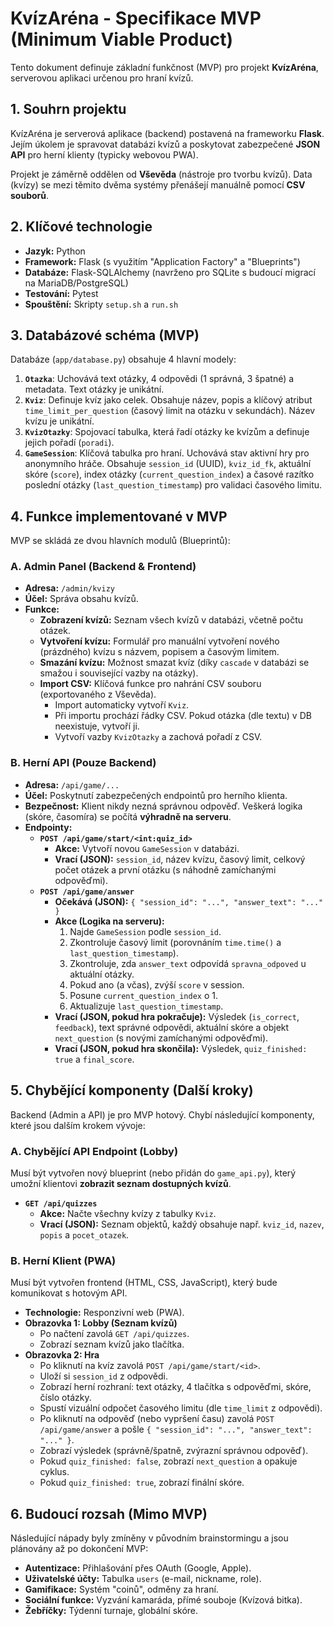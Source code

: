 # KvízAréna - Specifikace MVP (Minimum Viable Product)

Tento dokument definuje základní funkčnost (MVP) pro projekt **KvízAréna**, serverovou aplikaci určenou pro hraní kvízů.

## 1. Souhrn projektu

KvízAréna je serverová aplikace (backend) postavená na frameworku **Flask**. Jejím úkolem je spravovat databázi kvízů a poskytovat zabezpečené **JSON API** pro herní klienty (typicky webovou PWA).

Projekt je záměrně oddělen od **Vševěda** (nástroje pro tvorbu kvízů). Data (kvízy) se mezi těmito dvěma systémy přenášejí manuálně pomocí **CSV souborů**.

## 2. Klíčové technologie

* **Jazyk:** Python
* **Framework:** Flask (s využitím "Application Factory" a "Blueprints")
* **Databáze:** Flask-SQLAlchemy (navrženo pro SQLite s budoucí migrací na MariaDB/PostgreSQL)
* **Testování:** Pytest
* **Spouštění:** Skripty `setup.sh` a `run.sh`

## 3. Databázové schéma (MVP)

Databáze (`app/database.py`) obsahuje 4 hlavní modely:

1.  **`Otazka`**: Uchovává text otázky, 4 odpovědi (1 správná, 3 špatné) a metadata. Text otázky je unikátní.
2.  **`Kviz`**: Definuje kvíz jako celek. Obsahuje název, popis a klíčový atribut `time_limit_per_question` (časový limit na otázku v sekundách). Název kvízu je unikátní.
3.  **`KvizOtazky`**: Spojovací tabulka, která řadí otázky ke kvízům a definuje jejich pořadí (`poradi`).
4.  **`GameSession`**: Klíčová tabulka pro hraní. Uchovává stav aktivní hry pro anonymního hráče. Obsahuje `session_id` (UUID), `kviz_id_fk`, aktuální skóre (`score`), index otázky (`current_question_index`) a časové razítko poslední otázky (`last_question_timestamp`) pro validaci časového limitu.

## 4. Funkce implementované v MVP

MVP se skládá ze dvou hlavních modulů (Blueprintů):

### A. Admin Panel (Backend & Frontend)
* **Adresa:** `/admin/kvizy`
* **Účel:** Správa obsahu kvízů.
* **Funkce:**
    * **Zobrazení kvízů:** Seznam všech kvízů v databázi, včetně počtu otázek.
    * **Vytvoření kvízu:** Formulář pro manuální vytvoření nového (prázdného) kvízu s názvem, popisem a časovým limitem.
    * **Smazání kvízu:** Možnost smazat kvíz (díky `cascade` v databázi se smažou i související vazby na otázky).
    * **Import CSV:** Klíčová funkce pro nahrání CSV souboru (exportovaného z Vševěda).
        * Import automaticky vytvoří `Kviz`.
        * Při importu prochází řádky CSV. Pokud otázka (dle textu) v DB neexistuje, vytvoří ji.
        * Vytvoří vazby `KvizOtazky` a zachová pořadí z CSV.

### B. Herní API (Pouze Backend)
* **Adresa:** `/api/game/...`
* **Účel:** Poskytnutí zabezpečených endpointů pro herního klienta.
* **Bezpečnost:** Klient nikdy nezná správnou odpověď. Veškerá logika (skóre, časomíra) se počítá **výhradně na serveru**.
* **Endpointy:**
    * **`POST /api/game/start/<int:quiz_id>`**
        * **Akce:** Vytvoří novou `GameSession` v databázi.
        * **Vrací (JSON):** `session_id`, název kvízu, časový limit, celkový počet otázek a první otázku (s náhodně zamíchanými odpověďmi).
    * **`POST /api/game/answer`**
        * **Očekává (JSON):** `{ "session_id": "...", "answer_text": "..." }`
        * **Akce (Logika na serveru):**
            1.  Najde `GameSession` podle `session_id`.
            2.  Zkontroluje časový limit (porovnáním `time.time()` a `last_question_timestamp`).
            3.  Zkontroluje, zda `answer_text` odpovídá `spravna_odpoved` u aktuální otázky.
            4.  Pokud ano (a včas), zvýší `score` v session.
            5.  Posune `current_question_index` o 1.
            6.  Aktualizuje `last_question_timestamp`.
        * **Vrací (JSON, pokud hra pokračuje):** Výsledek (`is_correct`, `feedback`), text správné odpovědi, aktuální skóre a objekt `next_question` (s novými zamíchanými odpověďmi).
        * **Vrací (JSON, pokud hra skončila):** Výsledek, `quiz_finished: true` a `final_score`.

## 5. Chybějící komponenty (Další kroky)

Backend (Admin a API) je pro MVP hotový. Chybí následující komponenty, které jsou dalším krokem vývoje:

### A. Chybějící API Endpoint (Lobby)

Musí být vytvořen nový blueprint (nebo přidán do `game_api.py`), který umožní klientovi **zobrazit seznam dostupných kvízů**.

* **`GET /api/quizzes`**
    * **Akce:** Načte všechny kvízy z tabulky `Kviz`.
    * **Vrací (JSON):** Seznam objektů, každý obsahuje např. `kviz_id`, `nazev`, `popis` a `pocet_otazek`.

### B. Herní Klient (PWA)

Musí být vytvořen frontend (HTML, CSS, JavaScript), který bude komunikovat s hotovým API.

* **Technologie:** Responzivní web (PWA).
* **Obrazovka 1: Lobby (Seznam kvízů)**
    * Po načtení zavolá `GET /api/quizzes`.
    * Zobrazí seznam kvízů jako tlačítka.
* **Obrazovka 2: Hra**
    * Po kliknutí na kvíz zavolá `POST /api/game/start/<id>`.
    * Uloží si `session_id` z odpovědi.
    * Zobrazí herní rozhraní: text otázky, 4 tlačítka s odpověďmi, skóre, číslo otázky.
    * Spustí vizuální odpočet časového limitu (dle `time_limit` z odpovědi).
    * Po kliknutí na odpověď (nebo vypršení času) zavolá `POST /api/game/answer` a pošle `{ "session_id": "...", "answer_text": "..." }`.
    * Zobrazí výsledek (správně/špatně, zvýrazní správnou odpověď).
    * Pokud `quiz_finished: false`, zobrazí `next_question` a opakuje cyklus.
    * Pokud `quiz_finished: true`, zobrazí finální skóre.

## 6. Budoucí rozsah (Mimo MVP)

Následující nápady byly zmíněny v původním brainstormingu a jsou plánovány až po dokončení MVP:

* **Autentizace:** Přihlašování přes OAuth (Google, Apple).
* **Uživatelské účty:** Tabulka `users` (e-mail, nickname, role).
* **Gamifikace:** Systém "coinů", odměny za hraní.
* **Sociální funkce:** Vyzvání kamaráda, přímé souboje (Kvízová bitka).
* **Žebříčky:** Týdenní turnaje, globální skóre.
